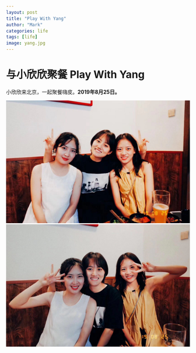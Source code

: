 ```yaml
---
layout: post
title: "Play With Yang"
author: "Mark"
categories: life
tags: [life]
image: yang.jpg
---
```


# 与小欣欣聚餐 Play With Yang
小欣欣来北京，一起聚餐嗨皮。**2019年8月25日。**

![Codes](/assets/img/1908/yang1.jpg)
![Codes](/assets/img/1908/yang2.jpg)
